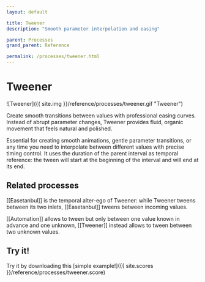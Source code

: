 ```yaml
---
layout: default

title: Tweener
description: "Smooth parameter interpolation and easing"

parent: Processes
grand_parent: Reference

permalink: /processes/tweener.html
---
```

# Tweener

![Tweener]({{ site.img }}/reference/processes/tweener.gif "Tweener")

Create smooth transitions between values with professional easing curves. Instead of abrupt parameter changes, Tweener provides fluid, organic movement that feels natural and polished.

Essential for creating smooth animations, gentle parameter transitions, or any time you need to interpolate between different values with precise timing control.
It uses the duration of the parent interval as temporal reference: the tween will start at the beginning of the interval and will end at its end.


## Related processes

[[Easetanbul]] is the temporal alter-ego of Tweener: while Tweener tweens between its two inlets, [[Easetanbul]] tweens between incoming values.

[[Automation]] allows to tween but only between one value known in advance and one unknown, [[Tweener]] instead allows to tween between two unknown values.

## Try it!

Try it by downloading this [simple example!]({{ site.scores }}/reference/processes/tweener.score)